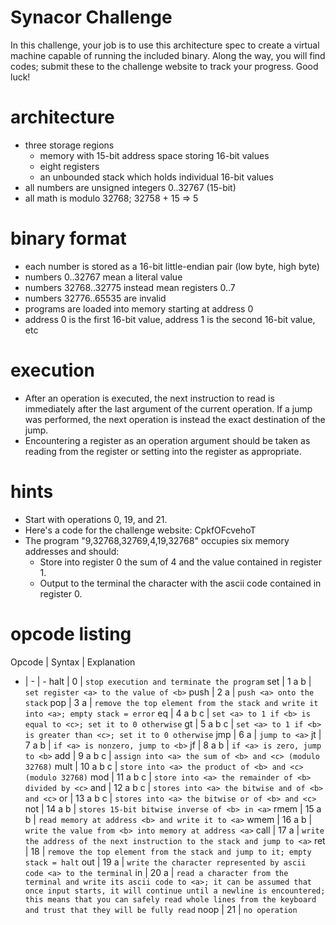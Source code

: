 Synacor Challenge
====

In this challenge, your job is to use this architecture spec to create a
virtual machine capable of running the included binary.  Along the way,
you will find codes; submit these to the challenge website to track
your progress.  Good luck!


architecture
====
- three storage regions
  - memory with 15-bit address space storing 16-bit values
  - eight registers
  - an unbounded stack which holds individual 16-bit values
- all numbers are unsigned integers 0..32767 (15-bit)
- all math is modulo 32768; 32758 + 15 => 5

binary format
====
- each number is stored as a 16-bit little-endian pair (low byte, high byte)
- numbers 0..32767 mean a literal value
- numbers 32768..32775 instead mean registers 0..7
- numbers 32776..65535 are invalid
- programs are loaded into memory starting at address 0
- address 0 is the first 16-bit value, address 1 is the second 16-bit value, etc

execution
====
- After an operation is executed, the next instruction to read is immediately after the last argument of the current operation.  If a jump was performed, the next operation is instead the exact destination of the jump.
- Encountering a register as an operation argument should be taken as reading from the register or setting into the register as appropriate.

hints
====
- Start with operations 0, 19, and 21.
- Here's a code for the challenge website: CpkfOFcvehoT
- The program "9,32768,32769,4,19,32768" occupies six memory addresses and should:
  - Store into register 0 the sum of 4 and the value contained in register 1.
  - Output to the terminal the character with the ascii code contained in register 0.

opcode listing
====

Opcode | Syntax | Explanation
- | - | -
halt | 0 | `stop execution and terminate the program`
set | 1 a b | `set register <a> to the value of <b>`
push | 2 a | `push <a> onto the stack`
pop | 3 a | `remove the top element from the stack and write it into <a>; empty stack = error`
eq | 4 a b c | `set <a> to 1 if <b> is equal to <c>; set it to 0 otherwise`
gt | 5 a b c | `set <a> to 1 if <b> is greater than <c>; set it to 0 otherwise`
jmp | 6 a | `jump to <a>`
jt | 7 a b | `if <a> is nonzero, jump to <b>`
jf | 8 a b | `if <a> is zero, jump to <b>`
add | 9 a b c | `assign into <a> the sum of <b> and <c> (modulo 32768)`
mult | 10 a b c | `store into <a> the product of <b> and <c> (modulo 32768)`
mod | 11 a b c | `store into <a> the remainder of <b> divided by <c>`
and | 12 a b c | `stores into <a> the bitwise and of <b> and <c>`
or | 13 a b c | `stores into <a> the bitwise or of <b> and <c>`
not | 14 a b | `stores 15-bit bitwise inverse of <b> in <a>`
rmem | 15 a b | `read memory at address <b> and write it to <a>`
wmem | 16 a b | `write the value from <b> into memory at address <a>`
call | 17 a | `write the address of the next instruction to the stack and jump to <a>`
ret | 18 | `remove the top element from the stack and jump to it; empty stack = halt`
out | 19 a | `write the character represented by ascii code <a> to the terminal`
in | 20 a | `read a character from the terminal and write its ascii code to <a>; it can be assumed that once input starts, it will continue until a newline is encountered; this means that you can safely read whole lines from the keyboard and trust that they will be fully read`
noop | 21 | `no operation`
